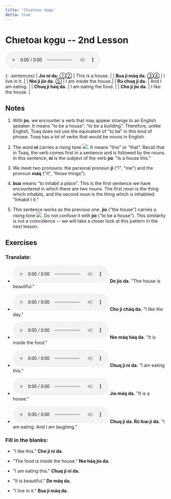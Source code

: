 ```yaml
---
title: 'Chıetoaı kọgu'
delta: true
---
```

# **Chıetoaı kọgu** -- 2nd Lesson

<audio id="mainaudio" controls src="lesson.mp3"></audio>

{: .sentences}
| **Jıo ní da.**      [①](#fn-1)[②](#fn-2) | This is a house.      |
| **Bua jí máq da.**  [③](#fn-3)[④](#fn-4) | I live in it.         |
| **Nıe jí jío da.**  [⑤](#fn-5)           | I am inside the house.|
| **Rú chuq jí da.**                       | And I am eating.      |
| **Chuq jí háq da.**                      | I am eating the food. |
| **Cho jí jío da.**                       | I like the house.     |

## Notes

1. <a name="fn-1" /> With **jıo**, we encounter a verb that may appear strange to an English speaker. It means "to be a house", "to be a building". Therefore, unlike English, Toaq does not use the equivalent of "to be" in this kind of phrase. Toaq has a lot of verbs that would be nouns in English.

2. <a name="fn-2" /> The word **ní** carries a rising tone ![](../tones/d2.png). It means "this" or "that". Recall that in Toaq, the verb comes first in a sentence and is followed by the nouns. In this sentence, **ní** is the subject of the verb **jıo**: "Is a house this."

3. <a name="fn-3" /> We meet two pronouns: the personal pronoun **jí** ("I", "me") and the pronoun **máq** ("it", "those things").

4. <a name="fn-4" /> **bua** means "to inhabit a place". This is the first sentence we have encountered in which there are two nouns. The first noun is the thing which inhabits, and the second noun is the thing which is inhabited: "Inhabit I it."

5. <a name="fn-5" /> This sentence works as the previous one. **jío** ("the house") carries a rising tone ![](../tones/d2.png). Do not confuse it with **jıo** ("to be a house"). This similarity is not a coincidence -- we will take a closer look at this pattern in the next lesson.

## Exercises

### Translate:

- <audio controls src="ex1.mp3"></audio>
  **De jío da.**
  <span class="spoiler" tabindex=0>"The house is beautiful."</span>

- <audio controls src="ex2.mp3"></audio>
  **Cho jí cháq da.**
  <span class="spoiler" tabindex=0>"I like the day."</span>

- <audio controls src="ex3.mp3"></audio>
  **Nıe máq háq da.**
  <span class="spoiler" tabindex=0>"It is inside the food."</span>

- <audio controls src="ex4.mp3"></audio>
  **Chuq jí ní da.**
  <span class="spoiler" tabindex=0>"I am eating this."</span>

- <audio controls src="ex5.mp3"></audio>
  **Jıo máq da.**
  <span class="spoiler" tabindex=0>"It is a house."</span>

- <audio controls src="ex6.mp3"></audio>
  **Chuq jí da. Rú hıaı jí da.**
  <span class="spoiler" tabindex=0>"I am eating. And I am laughing."</span>

### Fill in the blanks:

-  "I like this."
  **<span class="spoiler" tabindex=0>Cho</span> jí <span class="spoiler" tabindex=0>ní</span> da.**

-  "The food is inside the house."
  **<span class="spoiler" tabindex=0>Nıe</span> háq <span class="spoiler" tabindex=0>jío</span> da.**

-  "I am eating this."
  **<span class="spoiler" tabindex=0>Chuq</span> <span class="spoiler" tabindex=0>jí</span> ní da.**

-  "It is beautiful."
  **De <span class="spoiler" tabindex=0>máq</span> da.**

-  "I live in it."
  **<span class="spoiler" tabindex=0>Bua</span> jí máq da.**
